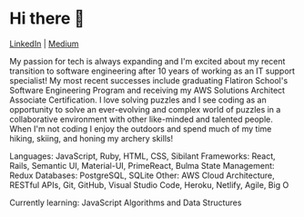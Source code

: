 # Hi there 👋

[LinkedIn](https://www.linkedin.com/in/rtetelbaum/) | [Medium](https://rtetelbaum.medium.com/)

My passion for tech is always expanding and I'm excited about my recent transition to software engineering after 10 years of working as an IT support specialist! My most recent successes include graduating Flatiron School's Software Engineering Program and receiving my AWS Solutions Architect Associate Certification. I love solving puzzles and I see coding as an opportunity to solve an ever-evolving and complex world of puzzles in a collaborative environment with other like-minded and talented people. When I'm not coding I enjoy the outdoors and spend much of my time hiking, skiing, and honing my archery skills!

Languages: JavaScript, Ruby, HTML, CSS, Sibilant
Frameworks: React, Rails, Semantic UI, Material-UI, PrimeReact, Bulma
State Management: Redux
Databases: PostgreSQL, SQLite
Other: AWS Cloud Architecture, RESTful APIs, Git, GitHub, Visual Studio Code, Heroku, Netlify, Agile, Big O

Currently learning: JavaScript Algorithms and Data Structures
